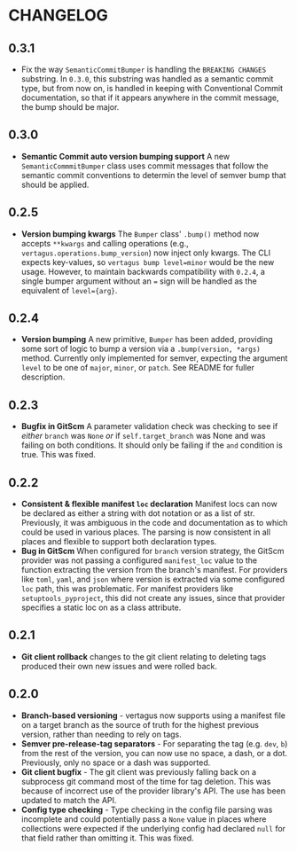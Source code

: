 CHANGELOG
===

0.3.1
---

* Fix the way `SemanticCommitBumper` is handling the `BREAKING CHANGES` substring. In `0.3.0`, this substring was handled as a semantic commit type, but from now on, is handled in keeping with Conventional Commit documentation, so that if it appears anywhere in the commit message, the bump should be major.

0.3.0
---

* **Semantic Commit auto version bumping support** A new `SemanticCommmitBumper` class uses commit messages that follow the semantic commit conventions to determin the level of semver bump that should be applied.

0.2.5
---

* **Version bumping kwargs** The `Bumper` class' `.bump()` method now accepts `**kwargs` and calling operations (e.g., `vertagus.operations.bump_version`) now inject only kwargs. The CLI expects key-values, so `vertagus bump level=minor` would be the new usage. However, to maintain backwards compatibility with `0.2.4`, a single bumper argument without an `=` sign will be handled as the equivalent of `level={arg}`.


0.2.4
---

* **Version bumping** A new primitive, `Bumper` has been added, providing some sort of logic to bump a version via a `.bump(version, *args)` method. Currently only implemented for semver, expecting the argument `level` to be one of `major`, `minor`, or `patch`. See README for fuller description.

0.2.3
---

* **Bugfix in GitScm** A parameter validation check was checking to see if _either_ `branch` was `None` _or_ if `self.target_branch` was None and was failing on both conditions. It should only be failing if the `and` condition is true. This was fixed.

0.2.2
---

* **Consistent & flexible manifest `loc` declaration** Manifest locs can now be declared as either a string with dot notation or as a list of str. Previously, it was ambiguous in the code and documentation as to which could be used in various places. The parsing is now consistent in all places and flexible to support both declaration types.
* **Bug in GitScm** When configured for `branch` version strategy, the GitScm provider was not passing a configured `manifest_loc` value to the function extracting the version from the branch's manifest. For providers like `toml`, `yaml`, and `json` where version is extracted via some configured `loc` path, this was problematic. For manifest providers like `setuptools_pyproject`, this did not create any issues, since that provider specifies a static loc on as a class attribute.


0.2.1
---

* **Git client rollback** changes to the git client relating to deleting tags produced their own new issues and were rolled back.

0.2.0
---

* **Branch-based versioning** - vertagus now supports using a manifest file on a target branch as the source of truth for the highest previous version, rather than needing to rely on tags.
* **Semver pre-release-tag separators** - For separating the tag (e.g. `dev`, `b`) from the rest of the version, you can now use no space, a dash, or a dot. Previously, only no space or a dash was supported.
* **Git client bugfix** - The git client was previously falling back on a subprocess git command most of the time for tag deletion. This was because of incorrect use of the provider library's API. The use has been updated to match the API.
* **Config type checking** - Type checking in the config file parsing was incomplete and could potentially pass a `None` value in places where collections were expected if the underlying config had declared `null` for that field rather than omitting it. This was fixed.
